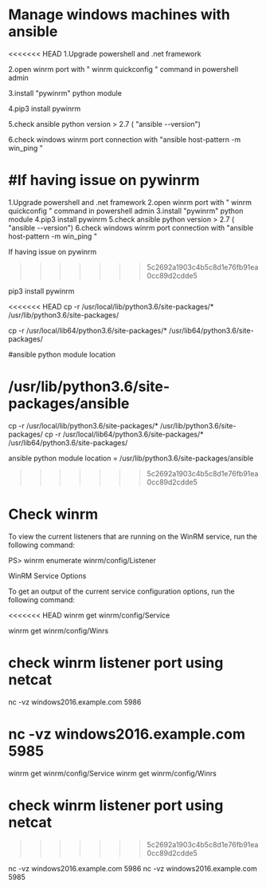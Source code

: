 # Manage windows machines with ansible

<<<<<<< HEAD
1.Upgrade powershell and .net framework

2.open winrm port with " winrm quickconfig " command in powershell admin

3.install "pywinrm" python module

4.pip3 install pywinrm

5.check ansible python version > 2.7 ( "ansible --version")

6.check windows winrm port connection with
 "ansible host-pattern -m win_ping "


#If having issue on pywinrm
=======
1.Upgrade powershell and .net framework 
2.open winrm port with " winrm quickconfig " command in powershell admin 
3.install "pywinrm" python module 
4.pip3 install pywinrm 
5.check ansible python version > 2.7 ( "ansible --version") 
6.check windows winrm port connection with 
 "ansible host-pattern -m win_ping " 


If having issue on pywinrm 
>>>>>>> 5c2692a1903c4b5c8d1e76fb91ea0cc89d2cdde5

pip3 install pywinrm 

<<<<<<< HEAD
cp -r /usr/local/lib/python3.6/site-packages/* /usr/lib/python3.6/site-packages/

cp -r /usr/local/lib64/python3.6/site-packages/* /usr/lib64/python3.6/site-packages/


#ansible python module location 

 /usr/lib/python3.6/site-packages/ansible
=======
cp -r /usr/local/lib/python3.6/site-packages/* /usr/lib/python3.6/site-packages/ 
cp -r /usr/local/lib64/python3.6/site-packages/* /usr/lib64/python3.6/site-packages/ 


ansible python module location = /usr/lib/python3.6/site-packages/ansible 
>>>>>>> 5c2692a1903c4b5c8d1e76fb91ea0cc89d2cdde5


# Check winrm  

To view the current listeners that are running on the WinRM service, run the following command: 

PS> winrm enumerate winrm/config/Listener 

WinRM Service Options 

To get an output of the current service configuration options, run the following command: 

<<<<<<< HEAD
winrm get winrm/config/Service

winrm get winrm/config/Winrs


# check winrm listener port using netcat

nc -vz windows2016.example.com 5986

nc -vz windows2016.example.com 5985
=======
winrm get winrm/config/Service 
winrm get winrm/config/Winrs 


# check winrm listener port using netcat 
>>>>>>> 5c2692a1903c4b5c8d1e76fb91ea0cc89d2cdde5

nc -vz windows2016.example.com 5986 
nc -vz windows2016.example.com 5985 


